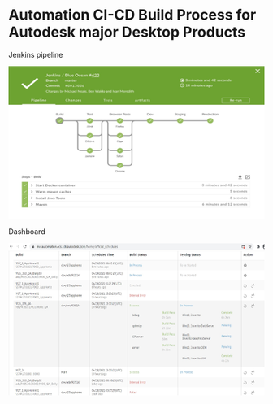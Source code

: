 # Automation CI-CD Build Process for Autodesk major Desktop Products

Jenkins pipeline

<img src="pics/3/1.jenkins.jpg" width="600" height="300"> 

Dashboard

<img src="pics/3/2.dashboard.jpg" width="600" height="300"> 
